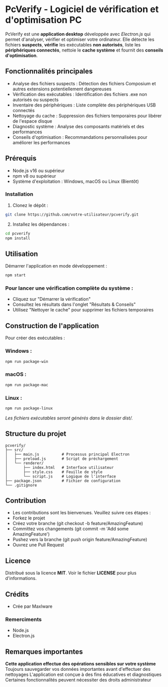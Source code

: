 # PcVerify - Logiciel de vérification et d'optimisation PC
PcVerify est une **application desktop** développée avec *Electron.js* qui permet d'analyser, vérifier et optimiser votre ordinateur. Elle détecte les fichiers **suspects**, **vérifie** les exécutables **non autorisés**, liste les **périphériques connectés**, nettoie le **cache système** et fournit des **conseils d'optimisation**.

## Fonctionnalités principales
- Analyse des fichiers suspects : Détection des fichiers Composium et autres extensions potentiellement dangereuses
- Vérification des exécutables : Identification des fichiers .exe non autorisés ou suspects
- Inventaire des périphériques : Liste complète des périphériques USB connectés
- Nettoyage du cache : Suppression des fichiers temporaires pour libérer de l'espace disque
- Diagnostic système : Analyse des composants matériels et des performances
- Conseils d'optimisation : Recommandations personnalisées pour améliorer les performances

## Prérequis
- Node.js v16 ou supérieur
- npm v8 ou supérieur
- Système d'exploitation : Windows, macOS ou Linux (Bientôt)
### Installation
1. Clonez le dépôt :

  ```bash
  git clone https://github.com/votre-utilisateur/pcverify.git
```
2. Installez les dépendances :

```bash
cd pcverify
npm install
```

## Utilisation
Démarrer l'application en mode développement :

```bash
npm start
```

### Pour lancer une vérification complète du système :
- Cliquez sur "Démarrer la vérification"
- Consultez les résultats dans l'onglet "Résultats & Conseils"
- Utilisez "Nettoyer le cache" pour supprimer les fichiers temporaires

## Construction de l'application
Pour créer des exécutables :
### Windows :

``` bash
npm run package-win
```

### macOS :

```bash
npm run package-mac
```

### Linux :

```bash
npm run package-linux
```

*Les fichiers exécutables seront générés dans le dossier dist/.*

## Structure du projet
```text
pcverify/
├── src/
│   ├── main.js          # Processus principal Electron
│   ├── preload.js       # Script de préchargement
│   └── renderer/
│       ├── index.html   # Interface utilisateur
│       ├── style.css    # Feuille de style
│       └── script.js    # Logique de l'interface
├── package.json         # Fichier de configuration
└── .gitignore
```

## Contribution
- Les contributions sont les bienvenues. Veuillez suivre ces étapes :
- Forkez le projet
- Créez votre branche (git checkout -b feature/AmazingFeature)
- Committez vos changements (git commit -m 'Add some AmazingFeature')
- Pushez vers la branche (git push origin feature/AmazingFeature)
- Ouvrez une Pull Request

## Licence
Distribué sous la licence **MIT**. Voir le fichier **LICENSE** pour plus d'informations.

## Crédits
- Crée par Maxlware
### Remerciments
- Node.js
- Electron.js

## Remarques importantes
**Cette application effectue des opérations sensibles sur votre système**
Toujours sauvegarder vos données importantes avant d'effectuer des nettoyages
L'application est conçue à des fins éducatives et diagnostiques
Certaines fonctionnalités peuvent nécessiter des droits administrateur
